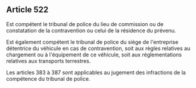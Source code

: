 Article 522
----
Est compétent le tribunal de police du lieu de commission ou de constatation de
la contravention ou celui de la résidence du prévenu.

Est également compétent le tribunal de police du siège de l'entreprise
détentrice du véhicule en cas de contravention, soit aux règles relatives au
chargement ou à l'équipement de ce véhicule, soit aux réglementations relatives
aux transports terrestres.

Les articles 383 à 387 sont applicables au jugement des infractions de la
compétence du tribunal de police.
